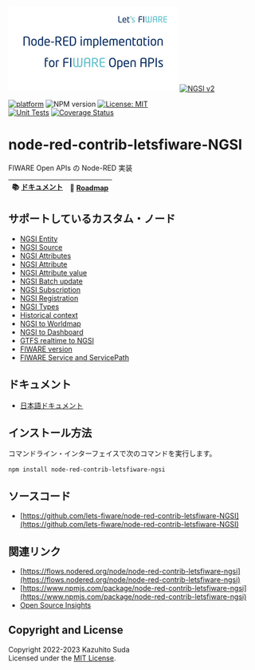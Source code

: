 [![node-red-contrib-letsfiware-NGSI Banner](https://raw.githubusercontent.com/lets-fiware/node-red-contrib-letsfiware-NGSI/gh-pages/images/node-red-contrib-letsfiware-ngsi-non-free.png)](https://www.letsfiware.jp/)
[![NGSI v2](https://img.shields.io/badge/NGSI-v2-5dc0cf.svg)](https://fiware-ges.github.io/orion/api/v2/stable/)

[![platform](https://img.shields.io/badge/platform-Node--RED-red)](https://nodered.org)
![NPM version](https://badge.fury.io/js/node-red-contrib-letsfiware-ngsi.svg)
[![License: MIT](https://img.shields.io/npm/l/node-red-contrib-letsfiware-ngsi)](https://opensource.org/licenses/MIT)
<br/>
[![Unit Tests](https://github.com/lets-fiware/node-red-contrib-letsfiware-NGSI/actions/workflows/ci.yml/badge.svg)](https://github.com/lets-fiware/node-red-contrib-letsfiware-NGSI/actions/workflows/ci.yml)
[![Coverage Status](https://coveralls.io/repos/github/lets-fiware/node-red-contrib-letsfiware-NGSI/badge.svg?branch=main)](https://coveralls.io/github/lets-fiware/node-red-contrib-letsfiware-NGSI?branch=main)

# node-red-contrib-letsfiware-NGSI

FIWARE Open APIs の Node-RED 実装

| :books: [ドキュメント](https://node-red-contrib-letsfiware-ngsi.letsfiware.jp/ja/) | :dart: [Roadmap](./ROADMAP.md) |
|------------------------------------------------------------------------------------|--------------------------------|

## サポートしているカスタム・ノード

-   [NGSI Entity](docs/ja/custom_nodes/ngsi_entity.md)
-   [NGSI Source](docs/ja/custom_nodes/ngsi_source.md)
-   [NGSI Attributes](docs/ja/custom_nodes/ngsi_attributes.md)
-   [NGSI Attribute](docs/ja/custom_nodes/ngsi_attribute.md)
-   [NGSI Attribute value](docs/ja/custom_nodes/ngsi_attribute_value.md)
-   [NGSI Batch update](docs/ja/custom_nodes/ngsi_batch_update.md)
-   [NGSI Subscription](docs/ja/custom_nodes/ngsi_subscription.md)
-   [NGSI Registration](docs/en/custom_nodes/ngsi_registration.md)
-   [NGSI Types](docs/ja/custom_nodes/ngsi_types.md)
-   [Historical context](docs/ja/custom_nodes/historical_context.md)
-   [NGSI to Worldmap](docs/ja/custom_nodes/ngsi_to_worldmap.md)
-   [NGSI to Dashboard](docs/ja/custom_nodes/ngsi_to_dashboard.md)
-   [GTFS realtime to NGSI](docs/ja/custom_nodes/ngsi_gtfs_realtime.md)
-   [FIWARE version](docs/ja/custom_nodes/fiware_version.md)
-   [FIWARE Service and ServicePath](docs/ja/custom_nodes/service-and-servicepath.md)

## ドキュメント

-   [日本語ドキュメント](https://node-red-contrib-letsfiware-ngsi.letsfiware.jp/ja)

## インストール方法

コマンドライン・インターフェイスで次のコマンドを実行します。

```
npm install node-red-contrib-letsfiware-ngsi
```

## ソースコード

-   [https://github.com/lets-fiware/node-red-contrib-letsfiware-NGSI](https://github.com/lets-fiware/node-red-contrib-letsfiware-NGSI)

## 関連リンク

-   [https://flows.nodered.org/node/node-red-contrib-letsfiware-ngsi](https://flows.nodered.org/node/node-red-contrib-letsfiware-ngsi)
-   [https://www.npmjs.com/package/node-red-contrib-letsfiware-ngsi](https://www.npmjs.com/package/node-red-contrib-letsfiware-ngsi)
-   [Open Source Insights](https://deps.dev/npm/node-red-contrib-letsfiware-ngsi)

## Copyright and License

Copyright 2022-2023 Kazuhito Suda<br>
Licensed under the [MIT License](./LICENSE).

